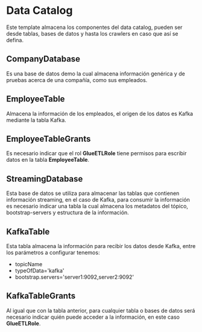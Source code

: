 # Data Catalog
Este template almacena los componentes  del data catalog, pueden ser desde tablas, bases de datos y hasta los crawlers en caso que así se defina.  
  
## CompanyDatabase
Es una base de datos demo la cual almacena información genérica y de pruebas acerca de una compañía, como sus empleados.  

## EmployeeTable
Almacena la información de los empleados, el origen de los datos es Kafka mediante la tabla Kafka.  

## EmployeeTableGrants
Es necesario indicar que el rol **GlueETLRole** tiene permisos para escribir datos en la tabla **EmployeeTable**.  

## StreamingDatabase
Esta base de datos se utiliza para almacenar las tablas que contienen información streaming, en el caso de Kafka, para consumir la información es necesario indicar una tabla la cual almacena los metadatos del tópico, bootstrap-servers y estructura de la información.  
  
## KafkaTable
Esta tabla almacena la información para recibir los datos desde Kafka, entre los parámetros a configurar tenemos:  
- topicName
- typeOfData='kafka'
- bootstrap.servers='server1:9092,server2:9092'

## KafkaTableGrants
Al igual que con la tabla anterior, para cualquier tabla o bases de datos será necesario indicar quién puede acceder a la información, en este caso **GlueETLRole**.
  
